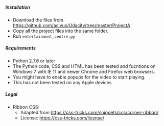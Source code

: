 ##### Installation
- Download the files from https://github.com/acivux/Udacity/tree/master/ProjectA
- Copy all the project files into the same folder.
- Run `entertainment_centre.py`

##### Requirements
- Python 2.7.6 or later
- The Python code, CSS and HTML has been tested and fucntions on Windows 7 with IE 11 and newer Chrome and Firefox web browsers.
- You might have to enable popups for the video to start playing.
- This has not been tested on any Apple devices

##### Legal
* Ribbon CSS:
  - Adapted from https://css-tricks.com/snippets/css/corner-ribbon/
  - License: https://css-tricks.com/license/
